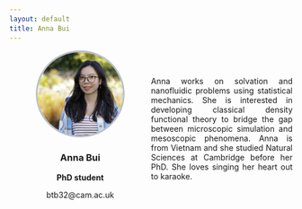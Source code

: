 ```yaml
---
layout: default
title: Anna Bui
---
```


<div style="display: grid; grid-template-columns: 1fr 1fr; gap: 0px; align-items: center;">

<div style="text-align: center;">
    <img src="/group/portraits/anna.jpg" alt="Anna Bui" style="width: 60%; height: auto; border-radius: 50%;border: 3px solid #b8beca; " />
    <div style="margin-top: 20px;">
        <h3>Anna Bui</h3>
        <p><b>PhD student</b></p>
        <p>btb32@cam.ac.uk</p>
    </div>
</div>

<div>
    <p style="display: flex; align-items: center; text-align: justify;">Anna works on solvation and nanofluidic problems using statistical mechanics. She is interested in developing classical density functional theory to bridge the gap between microscopic simulation and mesoscopic phenomena. Anna is from Vietnam and she studied Natural Sciences at Cambridge before her PhD. She loves singing her heart out to karaoke.</p>
</div>
